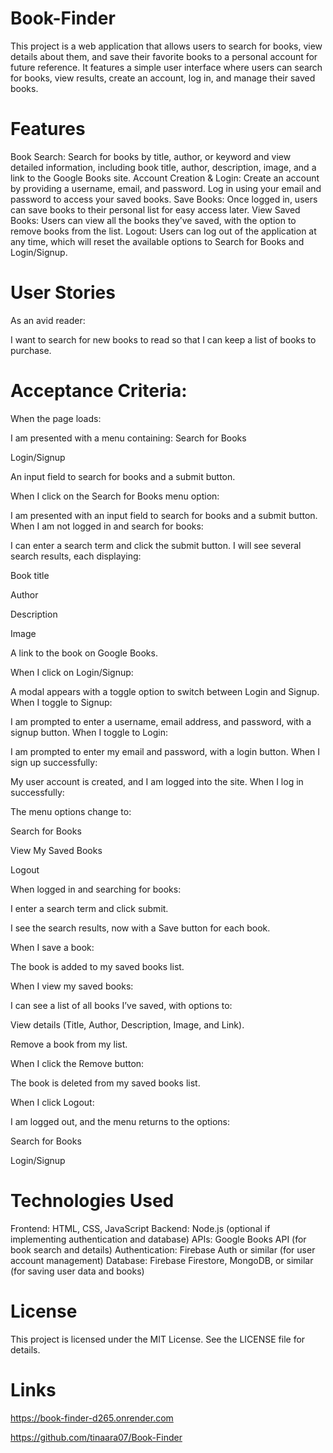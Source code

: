 # Book-Finder
This project is a web application that allows users to search for books, view details about them, and save their favorite books to a personal account for future reference. It features a simple user interface where users can search for books, view results, create an account, log in, and manage their saved books.

# Features

Book Search: Search for books by title, author, or keyword and view detailed information, including book title, author, description, image, and a link to the Google Books site.
Account Creation & Login: Create an account by providing a username, email, and password. Log in using your email and password to access your saved books.
Save Books: Once logged in, users can save books to their personal list for easy access later.
View Saved Books: Users can view all the books they’ve saved, with the option to remove books from the list.
Logout: Users can log out of the application at any time, which will reset the available options to Search for Books and Login/Signup.
# User Stories
As an avid reader:

I want to search for new books to read so that I can keep a list of books to purchase.
# Acceptance Criteria:

When the page loads:

I am presented with a menu containing:
Search for Books

Login/Signup

An input field to search for books and a submit button.

When I click on the Search for Books menu option:


I am presented with an input field to search for books and a submit button.
When I am not logged in and search for books:

I can enter a search term and click the submit button.
I will see several search results, each displaying:

Book title

Author

Description

Image

A link to the book on Google Books.

When I click on Login/Signup:

A modal appears with a toggle option to switch between Login and Signup.
When I toggle to Signup:

I am prompted to enter a username, email address, and password, with a signup button.
When I toggle to Login:

I am prompted to enter my email and password, with a login button.
When I sign up successfully:

My user account is created, and I am logged into the site.
When I log in successfully:

The menu options change to:

Search for Books

View My Saved Books

Logout

When logged in and searching for books:

I enter a search term and click submit.

I see the search results, now with a Save button for each book.

When I save a book:

The book is added to my saved books list.

When I view my saved books:

I can see a list of all books I’ve saved, with options to:

View details (Title, Author, Description, Image, and Link).

Remove a book from my list.

When I click the Remove button:

The book is deleted from my saved books list.

When I click Logout:

I am logged out, and the menu returns to the options:

Search for Books

Login/Signup

# Technologies Used

Frontend: HTML, CSS, JavaScript
Backend: Node.js (optional if implementing authentication and database)
APIs: Google Books API (for book search and details)
Authentication: Firebase Auth or similar (for user account management)
Database: Firebase Firestore, MongoDB, or similar (for saving user data and books)


# License
This project is licensed under the MIT License. See the LICENSE file for details.

# Links

https://book-finder-d265.onrender.com

https://github.com/tinaara07/Book-Finder



